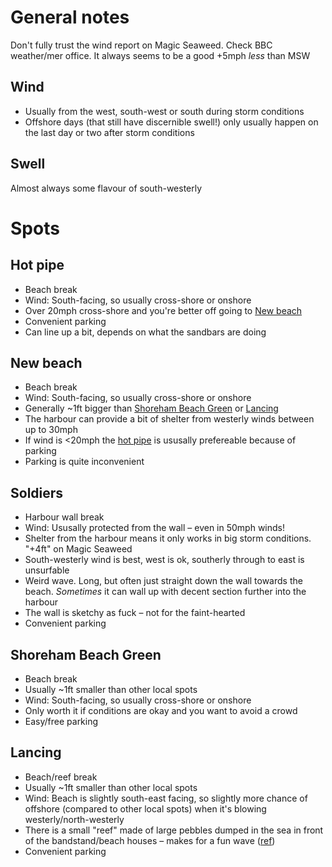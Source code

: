 # General notes
Don't fully trust the wind report on Magic Seaweed. Check BBC weather/mer office. It always seems to be a good +5mph _less_ than MSW

## Wind
- Usually from the west, south-west or south during storm conditions
- Offshore days (that still have discernible swell!) only usually happen on the last day or two after storm conditions

## Swell
Almost always some flavour of south-westerly

# Spots

## Hot pipe
- Beach break
- Wind: South-facing, so usually cross-shore or onshore
- Over 20mph cross-shore and you're better off going to [New beach](#new-beach)
- Convenient parking
- Can line up a bit, depends on what the sandbars are doing

## New beach
- Beach break
- Wind: South-facing, so usually cross-shore or onshore
- Generally ~1ft bigger than [Shoreham Beach Green](#shoreham-beach-green) or [Lancing](#lancing)
- The harbour can provide a bit of shelter from westerly winds between up to 30mph
- If wind is <20mph the [hot pipe](#hot-pipe) is ususally prefereable because of parking
- Parking is quite inconvenient

## Soldiers
- Harbour wall break
- Wind: Ususally protected from the wall – even in 50mph winds!
- Shelter from the harbour means it only works in big storm conditions. "+4ft" on Magic Seaweed 
- South-westerly wind is best, west is ok, southerly through to east is unsurfable
- Weird wave. Long, but often just straight down the wall towards the beach. _Sometimes_ it can wall up with decent section further into the harbour
- The wall is sketchy as fuck – not for the faint-hearted
- Convenient parking

## Shoreham Beach Green
- Beach break
- Usually ~1ft smaller than other local spots
- Wind: South-facing, so usually cross-shore or onshore
- Only worth it if conditions are okay and you want to avoid a crowd
- Easy/free parking

## Lancing
- Beach/reef break
- Usually ~1ft smaller than other local spots
- Wind: Beach is slightly south-east facing, so slightly more chance of offshore (compared to other local spots) when it's blowing westerly/north-westerly
- There is a small "reef" made of large pebbles dumped in the sea in front of the bandstand/beach houses – makes for a fun wave ([ref](https://user-images.githubusercontent.com/1469659/215808430-bfdaadf8-0ec6-469e-a470-866f9981249d.jpeg))
- Convenient parking
